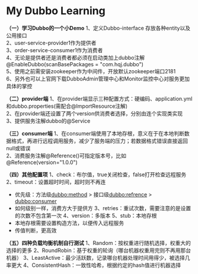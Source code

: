 # My Dubbo Learning

**（一）学习Dubbo的一个小Demo**
1、定义Dubbo-interface 存放各种entity以及公用接口  
2、user-service-provider1作为提供者  
3、order-service-consumer1作为消费者  
4、无论是提供者还是消费者都必须在启动类加上dubbo注解@EnableDubbo(scanBasePackages = "com.hqj.dubbo")  
5、使用之前需安装zookeeper作为中间件，开放默认zookeeper端口2181  
6、另外也可以上官网下载DubboAdmin管理中心和Monitor监控中心对服务更加具体的掌控  

**（二）provider端**
1、在provider端显示三种配置方式：硬编码、application.yml和dubbo.properties(需配合@ImportResource注解)  
2、在provider端还设置了两个version供消费者选择，分别由连个实现类实现  
3、提供服务注解dubbo的@Service  

**（三）consumer端**
1、在consumer端使用了本地存根，意义在于在本地判断数据格式，再进行远程调用服务，减少了服务端的压力；若数据格式错误直接返回null或错误  
2、消费服务注解@Reference()可指定版本号，比如@Reference(version="1.0.0")  

**（四）其他配置项**
1、check：布尔值，true关闭检查，false打开检查远程服务  
2、timeout：设置超时时间，超时则不再连  
  - 优先级：方法级<dubbo:method>  >  接口级<dubbo:refrence>  >  <dubbo:consumer>
  - 如何级别一样，消费方大于提供方
3、retries：重试次数，需要注意的是设置的次数不包含第一次
4、version：多版本
5、stub：本地存根
  - 本地存根需要设置构造方法，以便传入远程服务
  - 传值判断，更高效

**（五）四种负载均衡机制自行测试**
1、Random：按权重进行随机选择，权重大的选择的更多
2、RoundRobin：基于权重的轮询（哪台机器权重用完则不再用那台机器）
3、LeastActive：最少活跃数，记录哪台机器处理时间用得少，被选择几率更大
4、ConsistentHash：一致性哈希，根据约定的hash值进行机器选择
